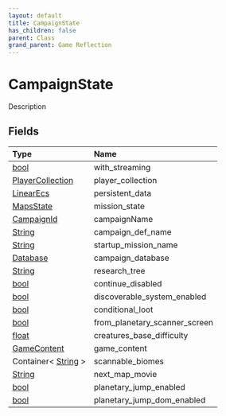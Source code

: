 ```yaml
---
layout: default
title: CampaignState
has_children: false
parent: Class
grand_parent: Game Reflection
---
```

# CampaignState
Description 

## Fields

| Type | Name |
|:----------|:--------------|
| [bool](/riftbreaker-wiki/docs/game-reflection/components/bool/) | with_streaming |
| [PlayerCollection](/riftbreaker-wiki/docs/game-reflection/classes/player_collection/) | player_collection |
| [LinearEcs](/riftbreaker-wiki/docs/game-reflection/components/linear_ecs/) | persistent_data |
| [MapsState](/riftbreaker-wiki/docs/game-reflection/classes/maps_state/) | mission_state |
| [CampaignId](/riftbreaker-wiki/docs/game-reflection/classes/campaign_id/) | campaignName |
| [String](/riftbreaker-wiki/docs/game-reflection/components/string/) | campaign_def_name |
| [String](/riftbreaker-wiki/docs/game-reflection/components/string/) | startup_mission_name |
| [Database](/riftbreaker-wiki/docs/game-reflection/components/database/) | campaign_database |
| [String](/riftbreaker-wiki/docs/game-reflection/components/string/) | research_tree |
| [bool](/riftbreaker-wiki/docs/game-reflection/components/bool/) | continue_disabled |
| [bool](/riftbreaker-wiki/docs/game-reflection/components/bool/) | discoverable_system_enabled |
| [bool](/riftbreaker-wiki/docs/game-reflection/components/bool/) | conditional_loot |
| [bool](/riftbreaker-wiki/docs/game-reflection/components/bool/) | from_planetary_scanner_screen |
| [float](/riftbreaker-wiki/docs/game-reflection/components/float/) | creatures_base_difficulty |
| [GameContent](/riftbreaker-wiki/docs/game-reflection/classes/game_content/) | game_content |
| Container< [String](/riftbreaker-wiki/docs/game-reflection/components/string/) > | scannable_biomes |
| [String](/riftbreaker-wiki/docs/game-reflection/components/string/) | next_map_movie |
| [bool](/riftbreaker-wiki/docs/game-reflection/components/bool/) | planetary_jump_enabled |
| [bool](/riftbreaker-wiki/docs/game-reflection/components/bool/) | planetary_jump_dom_enabled |

